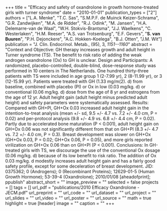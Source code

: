 +++
title = "Efficacy and safety of oxandrolone in growth hormone-treated girls with turner syndrome"
date = "2010-01-01"
publication_types = ["2"]
authors = ["L.A. Menke", "T.C. Sas", "S.M.P.F. de Muinck Keizer-Schrama", "G.R. Zandwijken", "M.A. de Ridder", "R.J. Odink", "M. Jansen", "H.A. Delemarre-van de Waal", "W.H. Stokvis-Brantsma", "J.J. Waelkens", "C. Westerlaken", "H.M. Reeser", "A.S. van Trotsenburg", "E.F. Gevers", "**S. van Buuren**", "P.H. Dejonckere", "A.C. Hokken-Koelega", "B.J. Otten", "J.M. Wit"]
publication = "J. Clin. Endocrinol. Metab., (95), 3, _1151--1160_"
abstract = "Context and Objective: GH therapy increases growth and adult height in Turner syndrome (TS). The benefit to risk ratio of adding the weak androgen oxandrolone (Ox) to GH is unclear. Design and Participants: A randomized, placebo-controlled, double-blind, dose-response study was performed in 10 centers in The Netherlands. One hundred thirty-three patients with TS were included in age group 1 (2-7.99 yr), 2 (8-11.99 yr), or 3 (12-15.99 yr). Patients were treated with GH (1.33 mg/m(2). d) from baseline, combined with placebo (Pl) or Ox in low (0.03 mg/kg. d) or conventional (0.06 mg/kg. d) dose from the age of 8 yr and estrogens from the age of 12 yr. Adult height gain (adult height minus predicted adult height) and safety parameters were systematically assessed. Results: Compared with GH+Pl, GH+Ox 0.03 increased adult height gain in the intention-to-treat analysis (mean +/- sd, 9.5 +/- 4.7 vs. 7.2 +/- 4.0 cm, P = 0.02) and per-protocol analysis (9.8 +/- 4.9 vs. 6.8 +/- 4.4 cm, P = 0.02). Partly due to accelerated bone maturation (P < 0.001), adult height gain on GH+Ox 0.06 was not significantly different from that on GH+Pl (8.3 +/- 4.7 vs. 7.2 +/- 4.0 cm, P = 0.3). Breast development was slower on GH+Ox (GH+Ox 0.03, P = 0.02; GH+Ox 0.06, P = 0.05), and more girls reported virilization on GH+Ox 0.06 than on GH+Pl (P < 0.001). Conclusions: In GH-treated girls with TS, we discourage the use of the conventional Ox dosage (0.06 mg/kg. d) because of its low benefit to risk ratio. The addition of Ox 0.03 mg/kg. d modestly increases adult height gain and has a fairly good safety profile, except for some deceleration of breast development. JID: 0375362; 0 (Androgens); 0 (Recombinant Proteins); 12629-01-5 (Human Growth Hormone); 53-39-4 (Oxandrolone); 2010/01/08 [aheadofprint]; ppublish"
abstract_short = ""
image_preview = ""
selected = false
projects = []
tags = []
url_pdf = "publications/2010 Efficacy Oxandrolone - JECM.pdf"
url_preprint = ""
url_code = ""
url_dataset = ""
url_project = ""
url_slides = ""
url_video = ""
url_poster = ""
url_source = ""
math = true
highlight = true
[header]
image = ""
caption = ""
+++
